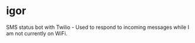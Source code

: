 igor
====

SMS status bot with Twilio - Used to respond to incoming messages while I am not currently on WiFi.
